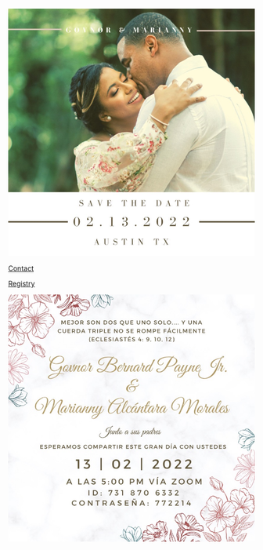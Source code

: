 
![image](images/2.jpeg)


[Contact](mailto:govnorpayne@gmail.com)

[Registry](https://www.amazon.com/wedding/share/GovnorandMarianny)


![image](images/3.jpeg)
